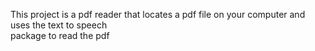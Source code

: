 This project is a pdf reader that locates a pdf file on your computer and uses the text to speech <br/> 
package to read the pdf
